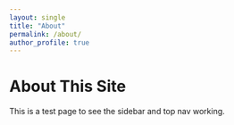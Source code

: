 ```yaml
---
layout: single
title: "About"
permalink: /about/
author_profile: true
---
```

# About This Site

This is a test page to see the sidebar and top nav working.
